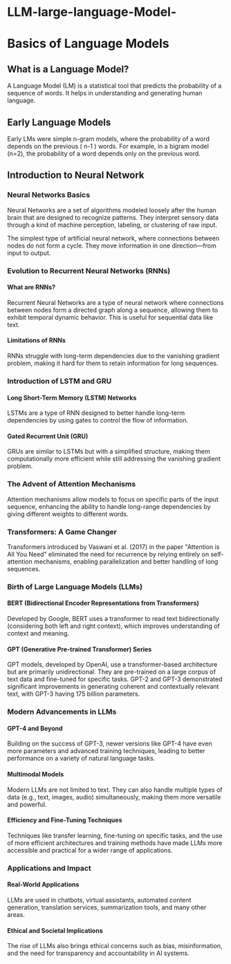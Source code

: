 # LLM-large-language-Model-

# Basics of Language Models

## What is a Language Model?
A Language Model (LM) is a statistical tool that predicts the probability of a sequence of words. It helps in understanding and generating human language.

## Early Language Models
Early LMs were simple n-gram models, where the probability of a word depends on the previous \( n-1 \) words. For example, in a bigram model (n=2), the probability of a word depends only on the previous word.

## Introduction to Neural Network

### Neural Networks Basics
Neural Networks are a set of algorithms modeled loosely after the human brain that are designed to recognize patterns. They interpret sensory data through a kind of machine perception, labeling, or clustering of raw input.

The simplest type of artificial neural network, where connections between nodes do not form a cycle. They move information in one direction—from input to output.

### Evolution to Recurrent Neural Networks (RNNs)

#### What are RNNs?
Recurrent Neural Networks are a type of neural network where connections between nodes form a directed graph along a sequence, allowing them to exhibit temporal dynamic behavior. This is useful for sequential data like text.

#### Limitations of RNNs
RNNs struggle with long-term dependencies due to the vanishing gradient problem, making it hard for them to retain information for long sequences.

### Introduction of LSTM and GRU

#### Long Short-Term Memory (LSTM) Networks
LSTMs are a type of RNN designed to better handle long-term dependencies by using gates to control the flow of information.

#### Gated Recurrent Unit (GRU)
GRUs are similar to LSTMs but with a simplified structure, making them computationally more efficient while still addressing the vanishing gradient problem.

### The Advent of Attention Mechanisms
Attention mechanisms allow models to focus on specific parts of the input sequence, enhancing the ability to handle long-range dependencies by giving different weights to different words.

### Transformers: A Game Changer
Transformers introduced by Vaswani et al. (2017) in the paper "Attention is All You Need" eliminated the need for recurrence by relying entirely on self-attention mechanisms, enabling parallelization and better handling of long sequences.

### Birth of Large Language Models (LLMs)

#### BERT (Bidirectional Encoder Representations from Transformers)
Developed by Google, BERT uses a transformer to read text bidirectionally (considering both left and right context), which improves understanding of context and meaning.

#### GPT (Generative Pre-trained Transformer) Series
GPT models, developed by OpenAI, use a transformer-based architecture but are primarily unidirectional. They are pre-trained on a large corpus of text data and fine-tuned for specific tasks.
GPT-2 and GPT-3 demonstrated significant improvements in generating coherent and contextually relevant text, with GPT-3 having 175 billion parameters.

### Modern Advancements in LLMs

#### GPT-4 and Beyond
Building on the success of GPT-3, newer versions like GPT-4 have even more parameters and advanced training techniques, leading to better performance on a variety of natural language tasks.

#### Multimodal Models
Modern LLMs are not limited to text. They can also handle multiple types of data (e.g., text, images, audio) simultaneously, making them more versatile and powerful.

#### Efficiency and Fine-Tuning Techniques
Techniques like transfer learning, fine-tuning on specific tasks, and the use of more efficient architectures and training methods have made LLMs more accessible and practical for a wider range of applications.

### Applications and Impact

#### Real-World Applications
LLMs are used in chatbots, virtual assistants, automated content generation, translation services, summarization tools, and many other areas.

#### Ethical and Societal Implications
The rise of LLMs also brings ethical concerns such as bias, misinformation, and the need for transparency and accountability in AI systems.
